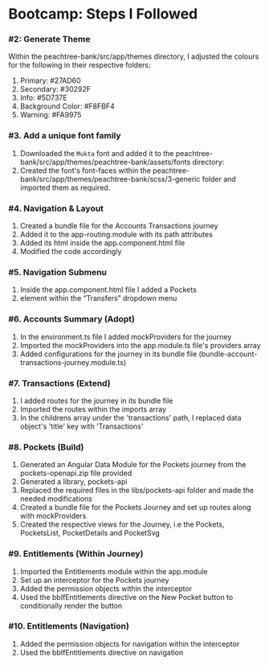 # Bootcamp: Steps I Followed

### #2: Generate Theme
Within the peachtree-bank/src/app/themes directory, I adjusted the colours for the following in their respective folders:

1. Primary: #27AD60
2. Secondary: #30292F
3. Info: #5D737E
4. Background Color: #F8FBF4
5. Warning: #FA9975

### #3. Add a unique font family
1. Downloaded the `Mukta` font and added it to the peachtree-bank/src/app/themes/peachtree-bank/assets/fonts directory: 
2. Created the font's font-faces within the peachtree-bank/src/app/themes/peachtree-bank/scss/3-generic folder and imported them as required.

### #4. Navigation & Layout
1. Created a bundle file for the Accounts Transactions journey
2. Added it to the app-routing.module with its path attributes
3. Added its html inside the app.component.html file
4. Modified the code accordingly

### #5. Navigation Submenu
1. Inside the app.component.html file I added a Pockets <li> element within the “Transfers” dropdown menu

### #6. Accounts Summary (Adopt)
1. In the environment.ts file I added mockProviders for the journey
2. Imported the mockProviders into the app.module.ts file's providers array
3. Added configurations for the journey in its bundle file (bundle-account-transactions-journey.module.ts)

### #7. Transactions (Extend)
1. I added routes for the journey in its bundle file
2. Imported the routes within the imports array
3. In the childrens array under the 'transactions' path, I replaced data object's 'title' key with 'Transactions'

### #8. Pockets (Build)
1. Generated an Angular Data Module for the Pockets journey from the pockets-openapi.zip file provided
2. Generated a library, pockets-api
3. Replaced the required files in the libs/pockets-api folder and made the needed modifications
4. Created a bundle file for the Pockets Journey and set up routes along with mockProviders
5. Created the respective views for the Journey, i.e the Pockets, PocketsList, PocketDetails and PocketSvg

### #9. Entitlements (Within Journey)
1. Imported the Entitlements module within the app.module
2. Set up an interceptor for the Pockets journey
3. Added the permission objects within the interceptor
4. Used the bbIfEntitlements directive on the New Pocket button to conditionally render the button

### #10. Entitlements (Navigation)
1. Added the permission objects for navigation within the interceptor
2. Used the bbIfEntitlements directive on navigation

